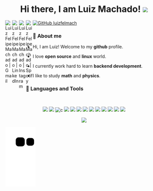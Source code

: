 <h1 align="center">Hi there, I am Luiz Machado! <img src="https://media.giphy.com/media/hvRJCLFzcasrR4ia7z/giphy.gif" width="25px">
</h1>

<a href="mailto:luizfelmach@gmail.com">
  <img align="left" alt="Luiz Felipe Machado | Gmail" width="22px" src="https://upload.wikimedia.org/wikipedia/commons/7/7e/Gmail_icon_%282020%29.svg" />
</a>
<a href="https://www.linkedin.com/in/luizfelmach/">
  <img align="left" alt="Luiz Felipe Machado | LinkedIn" width="22px" src="https://raw.githubusercontent.com/peterthehan/peterthehan/master/assets/linkedin.svg" />
</a>
<a href="https://www.instagram.com/luizfelmach">
  <img align="left" alt="Luiz Felipe Machado | Instagram" width="22px" src="https://upload.wikimedia.org/wikipedia/commons/9/96/Instagram.svg" />
</a>
<a href="https://open.spotify.com/user/lrktjl8f4h82eqyzv3jhbdny9">
  <img align="left" alt="Luiz Felipe Machado | Spotify" width="22px" src="https://raw.githubusercontent.com/peterthehan/peterthehan/master/assets/spotify.svg" />
</a>

[![GitHub luizfelmach](https://img.shields.io/github/followers/luizfelmach?label=follow&style=social)](https://github.com/luizfelmach)

### 👦 **About me**

- Hi, I am Luiz! Welcome to my **github** profile.

- I love **open source** and **linux** world.

- I currently work hard to learn **backend development**.

- I like to study **math** and **physics**.

### 🎯 **Languages and Tools**

<br/>

<p align="center">
  <img width="35px" src="https://cdn.jsdelivr.net/gh/devicons/devicon/icons/python/python-original.svg" />
  <img width="35px" src="https://cdn.jsdelivr.net/gh/devicons/devicon/icons/javascript/javascript-original.svg" />
  <img width="35px" src="https://cdn.jsdelivr.net/gh/devicons/devicon/icons/docker/docker-plain-wordmark.svg" alt="c"/>
  <img width="35px" src="https://cdn.jsdelivr.net/gh/devicons/devicon/icons/git/git-original.svg" />
  <img width="35px" src="https://cdn.jsdelivr.net/gh/devicons/devicon/icons/github/github-original.svg" />
  <img width="35px" src="https://cdn.jsdelivr.net/gh/devicons/devicon/icons/linux/linux-plain.svg" />
  <img width="35px" src="https://cdn.jsdelivr.net/gh/devicons/devicon/icons/bash/bash-original.svg" />
  <img width="35px" src="https://cdn.jsdelivr.net/gh/devicons/devicon/icons/html5/html5-original.svg" />
  <img width="35px" src="https://cdn.jsdelivr.net/gh/devicons/devicon/icons/nodejs/nodejs-original.svg" />
  <img width="35px" src="https://cdn.jsdelivr.net/gh/devicons/devicon/icons/typescript/typescript-original.svg" />
  <img width="35px" src="https://cdn.jsdelivr.net/gh/devicons/devicon/icons/vscode/vscode-original.svg" />
  <img width="35px" src="https://cdn.jsdelivr.net/gh/devicons/devicon/icons/redhat/redhat-original.svg" />
  <img width="35px" src="https://cdn.jsdelivr.net/gh/devicons/devicon/icons/postgresql/postgresql-original.svg" />
 </p>

<p align='center'>
  <img align="center" height="175em" src="https://github-readme-stats.vercel.app/api/top-langs/?username=luizfelmach&layout=compact&langs_count=10&theme=dracula&card_width=400"/>
</p>

![Snake animation](https://github.com/luizfelmach/luizfelmach/blob/output/github-contribution-grid-snake.svg)
